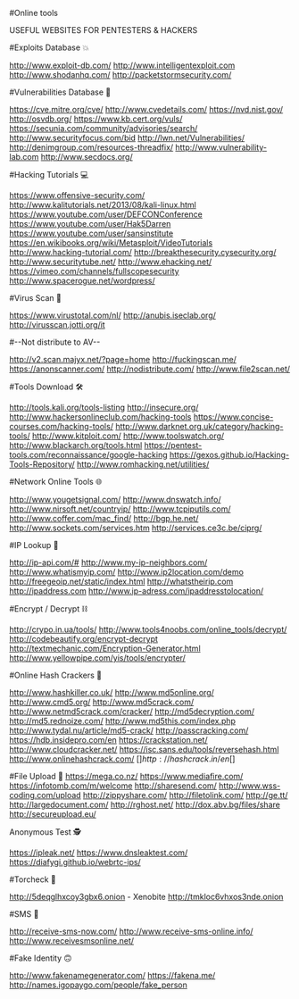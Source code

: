 #Online tools 

USEFUL WEBSITES FOR PENTESTERS & HACKERS

#Exploits Database 💥

http://www.exploit-db.com/
http://www.intelligentexploit.com
http://www.shodanhq.com/
http://packetstormsecurity.com/

#Vulnerabilities Database  🎯

https://cve.mitre.org/cve/
http://www.cvedetails.com/
https://nvd.nist.gov/
http://osvdb.org/
https://www.kb.cert.org/vuls/
https://secunia.com/community/advisories/search/
http://www.securityfocus.com/bid
http://lwn.net/Vulnerabilities/
http://denimgroup.com/resources-threadfix/
http://www.vulnerability-lab.com
http://www.secdocs.org/

#Hacking Tutorials 💻

https://www.offensive-security.com/
http://www.kalitutorials.net/2013/08/kali-linux.html
https://www.youtube.com/user/DEFCONConference
https://www.youtube.com/user/Hak5Darren
https://www.youtube.com/user/sansinstitute
https://en.wikibooks.org/wiki/Metasploit/VideoTutorials
http://www.hacking-tutorial.com/
http://breakthesecurity.cysecurity.org/
http://www.securitytube.net/
http://www.ehacking.net/
https://vimeo.com/channels/fullscopesecurity
http://www.spacerogue.net/wordpress/

#Virus Scan 🦠

https://www.virustotal.com/nl/
http://anubis.iseclab.org/
http://virusscan.jotti.org/it

#--Not distribute to AV--

http://v2.scan.majyx.net/?page=home
http://fuckingscan.me/
https://anonscanner.com/
http://nodistribute.com/
http://www.file2scan.net/

#Tools Download 🛠

http://tools.kali.org/tools-listing
http://insecure.org/
http://www.hackersonlineclub.com/hacking-tools
https://www.concise-courses.com/hacking-tools/
http://www.darknet.org.uk/category/hacking-tools/
http://www.kitploit.com/
http://www.toolswatch.org/
http://www.blackarch.org/tools.html
https://pentest-tools.com/reconnaissance/google-hacking
https://gexos.github.io/Hacking-Tools-Repository/
http://www.romhacking.net/utilities/

#Network Online Tools 🌐

http://www.yougetsignal.com/
http://www.dnswatch.info/
http://www.nirsoft.net/countryip/
http://www.tcpiputils.com/
http://www.coffer.com/mac_find/
http://bgp.he.net/
http://www.sockets.com/services.htm
http://services.ce3c.be/ciprg/

#IP Lookup 🔎

http://ip-api.com/#
http://www.my-ip-neighbors.com/
http://www.whatismyip.com/
http://www.ip2location.com/demo
http://freegeoip.net/static/index.html
http://whatstheirip.com
http://ipaddress.com
http://www.ip-adress.com/ipaddresstolocation/

#Encrypt / Decrypt ⛓

http://crypo.in.ua/tools/
http://www.tools4noobs.com/online_tools/decrypt/
http://codebeautify.org/encrypt-decrypt
http://textmechanic.com/Encryption-Generator.html
http://www.yellowpipe.com/yis/tools/encrypter/

#Online Hash Crackers 🧱

http://www.hashkiller.co.uk/
http://www.md5online.org/
http://www.cmd5.org/
http://www.md5crack.com/
http://www.netmd5crack.com/cracker/
http://md5decryption.com/
http://md5.rednoize.com/
http://www.md5this.com/index.php
http://www.tydal.nu/article/md5-crack/
http://passcracking.com/
https://hdb.insidepro.com/en
https://crackstation.net/
http://www.cloudcracker.net/
https://isc.sans.edu/tools/reversehash.html
http://www.onlinehashcrack.com/ [$]
http://hashcrack.in/en [$]

#File Upload 📁
https://mega.co.nz/
https://www.mediafire.com/
https://infotomb.com/m/welcome
http://sharesend.com/
http://www.wss-coding.com/upload
http://zippyshare.com/
http://filetolink.com/
http://ge.tt/
http://largedocument.com/
http://rghost.net/
http://dox.abv.bg/files/share
http://secureupload.eu/

Anonymous Test 🕵️

https://ipleak.net/
https://www.dnsleaktest.com/
https://diafygi.github.io/webrtc-ips/

#Torcheck 🧅

http://5deqglhxcoy3gbx6.onion - Xenobite
http://tmkloc6vhxos3nde.onion

#SMS 📩

http://receive-sms-now.com/
http://www.receive-sms-online.info/
http://www.receivesmsonline.net/

#Fake Identity 🙃

http://www.fakenamegenerator.com/
https://fakena.me/
http://names.igopaygo.com/people/fake_person
